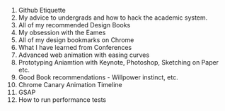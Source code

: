 1. Github Etiquette
2. My advice to undergrads and how to hack the academic system.
3. All of my recommended Design Books
4. My obsession with the Eames
5. All of my design bookmarks on Chrome
6. What I have learned from Conferences
7. Advanced web animation with easing curves
8. Prototyping Aniamtion with Keynote, Photoshop, Sketching on Paper etc.
9. Good Book recommendations - Willpower instinct, etc.
10. Chrome Canary Animation Timeline 
11. GSAP
12. How to run performance tests

